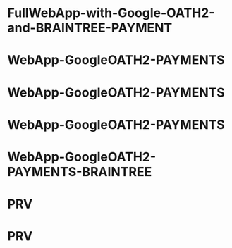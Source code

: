 # FullWebApp-with-Google-OATH2-and-BRAINTREE-PAYMENT
# WebApp-GoogleOATH2-PAYMENTS
# WebApp-GoogleOATH2-PAYMENTS
# WebApp-GoogleOATH2-PAYMENTS
# WebApp-GoogleOATH2-PAYMENTS-BRAINTREE
# PRV
# PRV
